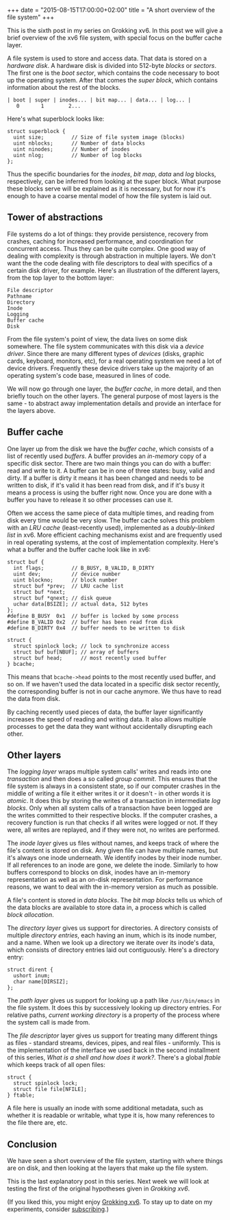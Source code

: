 +++
date = "2015-08-15T17:00:00+02:00"
title = "A short overview of the file system"
+++

This is the sixth post in my series on Grokking xv6. In this post we
will give a brief overview of the xv6 file system, with special focus
on the buffer cache layer.

<!--more-->

A file system is used to store and access data. That data is stored on
a *hardware disk*. A hardware disk is divided into 512-byte *blocks*
or *sectors*. The first one is the *boot sector*, which contains the
code necessary to boot up the operating system. After that comes the
*super block*, which contains information about the rest of the
blocks.

```
| boot | super | inodes... | bit map... | data... | log... |
   0       1        2...
```

Here's what superblock looks like:

```
struct superblock {
  uint size;         // Size of file system image (blocks)
  uint nblocks;      // Number of data blocks
  uint ninodes;      // Number of inodes
  uint nlog;         // Number of log blocks
};
```

Thus the specific boundaries for the *inodes*, *bit map*, *data* and
*log* blocks, respectively, can be inferred from looking at the super
block. What purpose these blocks serve will be explained as it is
necessary, but for now it's enough to have a coarse mental model of
how the file system is laid out.

## Tower of abstractions

File systems do a lot of things: they provide persistence, recovery
from crashes, caching for increased performance, and coordination for
concurrent access. Thus they can be quite complex. One good way of
dealing with complexity is through abstraction in multiple layers. We
don't want the the code dealing with file descriptors to deal with
specifics of a certain disk driver, for example. Here's an
illustration of the different layers, from the top layer to the bottom
layer:

```
File descriptor
Pathname
Directory
Inode
Logging
Buffer cache
Disk
```

From the file system's point of view, the data lives on some disk
somewhere. The file system communicates with this disk via a *device
driver*. Since there are many different types of *devices* (disks,
graphic cards, keyboard, monitors, etc), for a real operating system
we need a lot of device drivers. Frequently these device drivers take
up the majority of an operating system's code base, measured in lines
of code.

We will now go through one layer, the *buffer cache*, in more detail,
and then briefly touch on the other layers. The general purpose of
most layers is the same - to abstract away implementation details and
provide an interface for the layers above.

## Buffer cache

One layer up from the disk we have the *buffer cache*, which consists
of a list of recently used *buffers*. A buffer provides an *in-memory*
copy of a specific disk sector. There are two main things you can do
with a buffer: read and write to it. A buffer can be in one of three
states: busy, valid and dirty. If a buffer is dirty it means it has
been changed and needs to be written to disk, if it's valid it has
been read from disk, and if it's busy it means a process is using the
buffer right now. Once you are done with a buffer you have to release
it so other processes can use it.

Often we access the same piece of data multiple times, and reading
from disk every time would be very slow. The buffer cache solves this
problem with an *LRU cache* (least-recently used), implemented as a
*doubly-linked list* in xv6. More efficient caching mechanisms exist
and are frequently used in real operating systems, at the cost of
implementation complexity. Here's what a buffer and the buffer cache
look like in xv6:

```
struct buf {
  int flags;         // B_BUSY, B_VALID, B_DIRTY
  uint dev;          // device number
  uint blockno;      // block number
  struct buf *prev;  // LRU cache list
  struct buf *next;
  struct buf *qnext; // disk queue
  uchar data[BSIZE]; // actual data, 512 bytes
};
#define B_BUSY  0x1  // buffer is locked by some process
#define B_VALID 0x2  // buffer has been read from disk
#define B_DIRTY 0x4  // buffer needs to be written to disk

struct {
  struct spinlock lock; // lock to synchronize access
  struct buf buf[NBUF]; // array of buffers
  struct buf head;      // most recently used buffer
} bcache;
```

This means that `bcache->head` points to the most recently used
buffer, and so on. If we haven't used the data located in a specific
disk sector recently, the corresponding buffer is not in our cache
anymore. We thus have to read the data from disk.

By caching recently used pieces of data, the buffer layer
significantly increases the speed of reading and writing data. It also
allows multiple processes to get the data they want without
accidentally disrupting each other.

## Other layers

The *logging layer* wraps multiple system calls' writes and reads into
one *transaction* and then does a so called *group commit*. This
ensures that the file system is always in a consistent state, so if
our computer crashes in the middle of writing a file it either writes
it or it doesn't - in other words it is *atomic*. It does this by
storing the writes of a transaction in intermediate *log blocks*. Only
when all system calls of a transaction have been logged are the writes
committed to their respective blocks. If the computer crashes, a
recovery function is run that checks if all writes were logged or
not. If they were, all writes are replayed, and if they were not, no
writes are performed.

The *inode layer* gives us files without names, and keeps track of
where the file's content is stored on disk. Any given file can have
multiple names, but it's always one inode underneath. We identify
inodes by their inode number. If all references to an inode are gone,
we delete the inode. Similarly to how buffers correspond to blocks on
disk, inodes have an in-memory representation as well as an on-disk
representation. For performance reasons, we want to deal with the
in-memory version as much as possible.

A file's content is stored in *data blocks*. The *bit map blocks*
tells us which of the data blocks are available to store data in, a
process which is called *block allocation*.

The *directory layer* gives us support for directories. A directory
consists of multiple *directory entries*, each having an inum, which
is its inode number, and a name. When we look up a directory we
iterate over its inode's data, which consists of directory entries
laid out contiguously. Here's a directory entry:

```
struct dirent {
  ushort inum;
  char name[DIRSIZ];
};
```

The *path layer* gives us support for looking up a path like
`/usr/bin/emacs` in the file system. It does this by successively
looking up directory entries. For relative paths, *current working
directory* is a property of the process where the system call is made
from.

The *file descriptor* layer gives us support for treating many
different things as files - standard streams, devices, pipes, and real
files - uniformly. This is the implementation of the interface we used
back in the second installment of this series, *What is a shell and
how does it work?*. There's a global *ftable* which keeps track of all
open files:

```
struct {
  struct spinlock lock;
  struct file file[NFILE];
} ftable;
```

A file here is usually an inode with some additional metadata, such as
whether it is readable or writable, what type it is, how many
references to the file there are, etc.

## Conclusion

We have seen a short overview of the file system, starting with where
things are on disk, and then looking at the layers that make up the
file system.

This is the last explanatory post in this series. Next week we will
look at testing the first of the original hypotheses given in
*Grokking xv6*.

(If you liked this, you might enjoy
[Grokking xv6](http://experiments.oskarth.com/unix00/). To stay up to
date on my experiments, consider [subscribing](http://eepurl.com/bvtdfj).)
